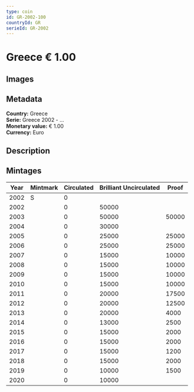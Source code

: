 ```yaml
---
type: coin
id: GR-2002-100
countryId: GR
serieId: GR-2002
---
```


# Greece € 1.00

## Images


## Metadata

**Country:** Greece\
**Serie:** Greece 2002 - ...\
**Monetary value:** € 1.00\
**Currency:** Euro

## Description


## Mintages

| Year | Mintmark | Circulated | Brilliant Uncirculated | Proof |
| ---- | -------- | ---------- | ---------------------- | ----- |
| 2002 | S | 0|  |  |
| 2002 |  | 0| 50000 |  |
| 2003 |  | 0| 50000 | 50000 |
| 2004 |  | 0| 30000 |  |
| 2005 |  | 0| 25000 | 25000 |
| 2006 |  | 0| 25000 | 25000 |
| 2007 |  | 0| 15000 | 10000 |
| 2008 |  | 0| 15000 | 10000 |
| 2009 |  | 0| 15000 | 10000 |
| 2010 |  | 0| 15000 | 10000 |
| 2011 |  | 0| 20000 | 17500 |
| 2012 |  | 0| 20000 | 12500 |
| 2013 |  | 0| 20000 | 4000 |
| 2014 |  | 0| 13000 | 2500 |
| 2015 |  | 0| 15000 | 2000 |
| 2016 |  | 0| 15000 | 2000 |
| 2017 |  | 0| 15000 | 1200 |
| 2018 |  | 0| 15000 | 2000 |
| 2019 |  | 0| 10000 | 1500 |
| 2020 |  | 0| 10000 |  |
